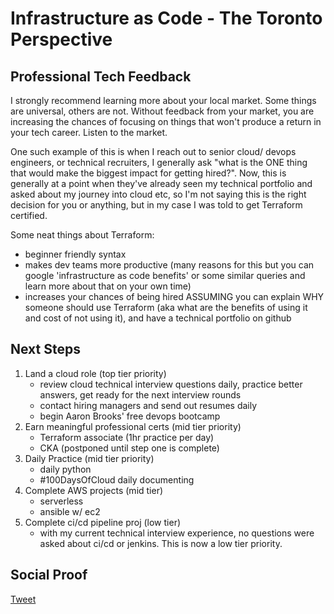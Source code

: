 
# Infrastructure as Code - The Toronto Perspective

## Professional Tech Feedback

I strongly recommend learning more about your local market. Some things are universal, others are not. Without feedback from your market, you are increasing the chances of focusing on things that won't produce a return in your tech career. Listen to the market.

One such example of this is when I reach out to senior cloud/ devops engineers, or technical recruiters, I generally ask "what is the ONE thing that would make the biggest impact for getting hired?". Now, this is generally at a point when they've already seen my technical portfolio and asked about my journey into cloud etc, so I'm not saying this is the right decision for you or anything, but in my case I was told to get Terraform certified. 

Some neat things about Terraform:
- beginner friendly syntax
- makes dev teams more productive (many reasons for this but you can google 'infrastructure as code benefits' or some similar queries and learn more about that on your own time)
- increases your chances of being hired ASSUMING you can explain WHY someone should use Terraform (aka what are the benefits of using it and cost of not using it), and have a technical portfolio on github

## Next Steps

1) Land a cloud role (top tier priority)
    - review cloud technical interview questions daily, practice better answers, get ready for the next interview rounds
    - contact hiring managers and send out resumes daily
    - begin Aaron Brooks' free devops bootcamp
2) Earn meaningful professional certs (mid tier priority)
    - Terraform associate (1hr practice per day)
    - CKA (postponed until step one is complete)
3) Daily Practice (mid tier priority)
    - daily python
    - #100DaysOfCloud daily documenting
4) Complete AWS projects (mid tier)
    - serverless
    - ansible w/ ec2
5) Complete ci/cd pipeline proj (low tier)
    - with my current technical interview experience, no questions were asked about ci/cd or jenkins. This is now a low tier priority.


## Social Proof

[Tweet](https://twitter.com/lrnallday/status/1345669416617451526)

